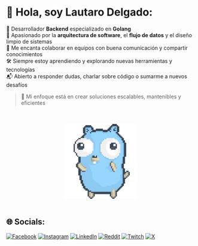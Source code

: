 # 💫 Hola, soy Lautaro Delgado:

🚀 Desarrollador **Backend** especializado en **Golang**  
💬 Apasionado por la **arquitectura de software**, el **flujo de datos** y el diseño limpio de sistemas  
🤝 Me encanta colaborar en equipos con buena comunicación y compartir conocimientos  
🛠 Siempre estoy aprendiendo y explorando nuevas herramientas y tecnologías  
📬 Abierto a responder dudas, charlar sobre código o sumarme a nuevos desafíos

> 🎯 Mi enfoque está en crear soluciones escalables, mantenibles y eficientes


<br>
<br>

<div align="center">
  <img src="./assets/dancing-gopher.gif" alt="Dancing Gopher" width="200">
</div

<br>
<br>


## 🌐 Socials:
[![Facebook](https://img.shields.io/badge/Facebook-%231877F2.svg?logo=Facebook&logoColor=white)](https://facebook.com/lautaromdelgado) [![Instagram](https://img.shields.io/badge/Instagram-%23E4405F.svg?logo=Instagram&logoColor=white)](https://instagram.com/lautaromdelgado) [![LinkedIn](https://img.shields.io/badge/LinkedIn-%230077B5.svg?logo=linkedin&logoColor=white)](https://linkedin.com/in/lautaromdelgado) [![Reddit](https://img.shields.io/badge/Reddit-%23FF4500.svg?logo=Reddit&logoColor=white)](https://reddit.com/user/lautaromdelgado) [![Twitch](https://img.shields.io/badge/Twitch-%239146FF.svg?logo=Twitch&logoColor=white)](https://twitch.tv/lautaromdelgado) [![X](https://img.shields.io/badge/X-black.svg?logo=X&logoColor=white)](https://x.com/lautaromdelgado) 
